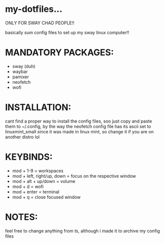 # my-dotfiles...
ONLY FOR SWAY CHAD PEOPLE!!

basically sum config files to set up my sway linux computer!!

# MANDATORY PACKAGES:
- sway (duh)
- waybar
- pamixer
- neofetch
- wofi

# INSTALLATION:
cant find a proper way to install the config files, soo just copy and paste them to ~/.config, by the way the neofetch config file has its ascii set to linuxmint_small since it was made in linux mint, so change it if you are on another distro lol

# KEYBINDS:
- mod + 1-9 = workspaces
- mod + left, right/up, down = focus on the respective window
- mod + alt + up/down = volume
- mod + d = wofi
- mod + enter = terminal
- mod + q = close focused window

# NOTES:
feel free to change anything from ts, although i made it to archive my config files

